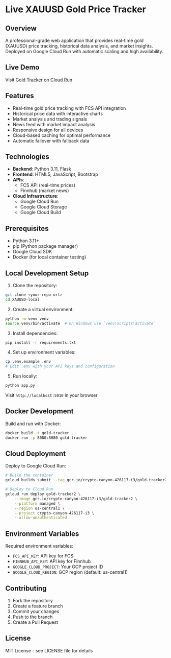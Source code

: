 # Live XAUUSD Gold Price Tracker

## Overview
A professional-grade web application that provides real-time gold (XAUUSD) price tracking, historical data analysis, and market insights. Deployed on Google Cloud Run with automatic scaling and high availability.

## Live Demo
Visit [Gold Tracker on Cloud Run](https://gold-tracker2-i3pnera4eq-uc.a.run.app)

## Features
- Real-time gold price tracking with FCS API integration
- Historical price data with interactive charts
- Market analysis and trading signals
- News feed with market impact analysis
- Responsive design for all devices
- Cloud-based caching for optimal performance
- Automatic failover with fallback data

## Technologies
- **Backend**: Python 3.11, Flask
- **Frontend**: HTML5, JavaScript, Bootstrap
- **APIs**: 
  - FCS API (real-time prices)
  - Finnhub (market news)
- **Cloud Infrastructure**:
  - Google Cloud Run
  - Google Cloud Storage
  - Google Cloud Build

## Prerequisites
- Python 3.11+
- pip (Python package manager)
- Google Cloud SDK
- Docker (for local container testing)

## Local Development Setup
1. Clone the repository:
```bash
git clone <your-repo-url>
cd XAUUSD-local
```

2. Create a virtual environment:
```bash
python -m venv venv
source venv/bin/activate  # On Windows use `venv\Scripts\activate`
```

3. Install dependencies:
```bash
pip install -r requirements.txt
```

4. Set up environment variables:
```bash
cp .env.example .env
# Edit .env with your API keys and configuration
```

5. Run locally:
```bash
python app.py
```
Visit `http://localhost:5010` in your browser

## Docker Development
Build and run with Docker:
```bash
docker build -t gold-tracker .
docker run -p 8080:8080 gold-tracker
```

## Cloud Deployment
Deploy to Google Cloud Run:
```bash
# Build the container
gcloud builds submit --tag gcr.io/crypto-canyon-426117-i3/gold-tracker2

# Deploy to Cloud Run
gcloud run deploy gold-tracker2 \
    --image gcr.io/crypto-canyon-426117-i3/gold-tracker2 \
    --platform managed \
    --region us-central1 \
    --project crypto-canyon-426117-i3 \
    --allow-unauthenticated
```

## Environment Variables
Required environment variables:
- `FCS_API_KEY`: API key for FCS
- `FINNHUB_API_KEY`: API key for Finnhub
- `GOOGLE_CLOUD_PROJECT`: Your GCP project ID
- `GOOGLE_CLOUD_REGION`: GCP region (default: us-central1)

## Contributing
1. Fork the repository
2. Create a feature branch
3. Commit your changes
4. Push to the branch
5. Create a Pull Request

## License
MIT License - see LICENSE file for details

